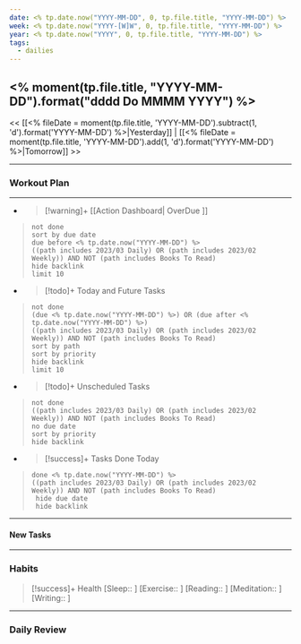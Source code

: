 ```yaml
---
date: <% tp.date.now("YYYY-MM-DD", 0, tp.file.title, "YYYY-MM-DD") %>
week: <% tp.date.now("YYYY-[W]W", 0, tp.file.title, "YYYY-MM-DD") %>
year: <% tp.date.now("YYYY", 0, tp.file.title, "YYYY-MM-DD") %>
tags:
  - dailies
---
```

## <% moment(tp.file.title, "YYYY-MM-DD").format("dddd Do MMMM YYYY") %>
<< [[<% fileDate = moment(tp.file.title, 'YYYY-MM-DD').subtract(1, 'd').format('YYYY-MM-DD') %>|Yesterday]] | [[<% fileDate = moment(tp.file.title, 'YYYY-MM-DD').add(1, 'd').format('YYYY-MM-DD') %>|Tomorrow]] >>

-----
### Workout Plan



------
- > [!warning]+ [[Action Dashboard| OverDue ]]
> ```tasks
> not done
> sort by due date
> due before <% tp.date.now("YYYY-MM-DD") %>
> ((path includes 2023/03 Daily) OR (path includes 2023/02 Weekly)) AND NOT (path includes Books To Read) 
> hide backlink
> limit 10
> ```

- > [!todo]+ Today and Future Tasks
> ```tasks
> not done
> (due <% tp.date.now("YYYY-MM-DD") %>) OR (due after <% tp.date.now("YYYY-MM-DD") %>)
> ((path includes 2023/03 Daily) OR (path includes 2023/02 Weekly)) AND NOT (path includes Books To Read) 
> sort by path
> sort by priority
> hide backlink
> limit 10
> ```

- > [!todo]+ Unscheduled Tasks  
 > ```tasks  
 > not done  
 > ((path includes 2023/03 Daily) OR (path includes 2023/02 Weekly)) AND NOT (path includes Books To Read) 
> no due date
> sort by priority  
> hide backlink

- > [!success]+ Tasks Done Today
> ```tasks 
> done <% tp.date.now("YYYY-MM-DD") %>
> ((path includes 2023/03 Daily) OR (path includes 2023/02 Weekly)) AND NOT (path includes Books To Read) 
>  hide due date
>  hide backlink

------
#### New Tasks


-----
### Habits
> [!success]+ Health
> [Sleep:: ]
> [Exercise:: ]
> [Reading:: ]
> [Meditation:: ]
> [Writing:: ]


-----
### Daily Review


